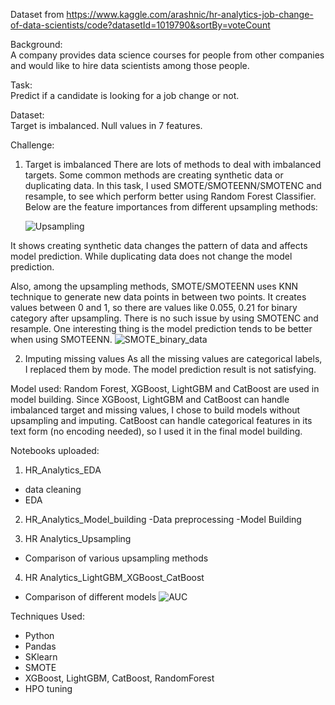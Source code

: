 Dataset from https://www.kaggle.com/arashnic/hr-analytics-job-change-of-data-scientists/code?datasetId=1019790&sortBy=voteCount


Background:     
A company provides data science courses for people from other companies and would like to hire data scientists among those people.

Task:     
Predict if a candidate is looking for a job change or not.

Dataset:     
Target is imbalanced. Null values in 7 features.



Challenge:
1. Target is imbalanced
There are lots of methods to deal with imbalanced targets. Some common methods are creating synthetic data or duplicating data. In this task, I used SMOTE/SMOTEENN/SMOTENC and resample, to see which perform better using Random Forest Classifier. Below are the feature importances from different upsampling methods:

   ![Upsampling](https://user-images.githubusercontent.com/88300660/134284347-63fa935a-4e4d-4cbe-9105-c4c0d93e403d.png)


It shows creating synthetic data changes the pattern of data and affects model prediction. While duplicating data does not change the model prediction.

Also, among the upsampling methods, SMOTE/SMOTEENN uses KNN technique to generate new data points in between two points. It creates values between 0 and 1, so there are values like 0.055, 0.21 for binary category after upsampling. There is no such issue by using SMOTENC and resample. One interesting thing is the model prediction tends to be better when using SMOTEENN.
   ![SMOTE_binary_data](https://user-images.githubusercontent.com/88300660/134280894-fa9e9347-3ec1-4cfd-880e-d3c49692018a.png)


2. Imputing missing values
As all the missing values are categorical labels, I replaced them by mode. The model prediction result is not satisfying.




Model used:
Random Forest, XGBoost, LightGBM and CatBoost are used in model building. Since XGBoost, LightGBM and CatBoost can handle imbalanced target and missing values, I chose to build models without upsampling and imputing. CatBoost can handle categorical features in its text form (no encoding needed), so I used it in the final model building.


Notebooks uploaded:
1. HR_Analytics_EDA
- data cleaning
- EDA

2. HR_Analytics_Model_building
-Data preprocessing
-Model Building

3. HR Analytics_Upsampling
- Comparison of various upsampling methods

4. HR Analytics_LightGBM_XGBoost_CatBoost
- Comparison of different models
                   ![AUC](https://user-images.githubusercontent.com/88300660/134283380-b2859fcb-c700-43b1-b6a0-3e7b9eca5888.png)


Techniques Used:
- Python
- Pandas
- SKlearn
- SMOTE
- XGBoost, LightGBM, CatBoost, RandomForest
- HPO tuning
